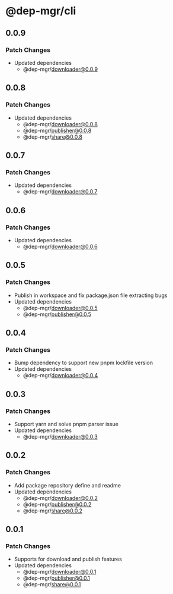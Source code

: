 # @dep-mgr/cli

## 0.0.9

### Patch Changes

- Updated dependencies
  - @dep-mgr/downloader@0.0.9

## 0.0.8

### Patch Changes

- Updated dependencies
  - @dep-mgr/downloader@0.0.8
  - @dep-mgr/publisher@0.0.8
  - @dep-mgr/share@0.0.8

## 0.0.7

### Patch Changes

- Updated dependencies
  - @dep-mgr/downloader@0.0.7

## 0.0.6

### Patch Changes

- Updated dependencies
  - @dep-mgr/downloader@0.0.6

## 0.0.5

### Patch Changes

- Publish in workspace and fix package.json file extracting bugs
- Updated dependencies
  - @dep-mgr/downloader@0.0.5
  - @dep-mgr/publisher@0.0.5

## 0.0.4

### Patch Changes

- Bump dependency to support new pnpm lockfile version
- Updated dependencies
  - @dep-mgr/downloader@0.0.4

## 0.0.3

### Patch Changes

- Support yarn and solve pnpm parser issue
- Updated dependencies
  - @dep-mgr/downloader@0.0.3

## 0.0.2

### Patch Changes

- Add package repository define and readme
- Updated dependencies
  - @dep-mgr/downloader@0.0.2
  - @dep-mgr/publisher@0.0.2
  - @dep-mgr/share@0.0.2

## 0.0.1

### Patch Changes

- Supports for download and publish features
- Updated dependencies
  - @dep-mgr/downloader@0.0.1
  - @dep-mgr/publisher@0.0.1
  - @dep-mgr/share@0.0.1
